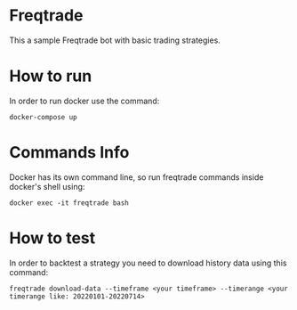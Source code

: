 # Freqtrade

This a sample Freqtrade bot with basic trading strategies.

# How to run

In order to run docker use the command:

```shell
docker-compose up
```

# Commands Info

Docker has its own command line, so run freqtrade commands inside docker's shell using:

```shell
docker exec -it freqtrade bash
```

# How to test

In order to backtest a strategy you need to download history data using this command:

```shell
freqtrade download-data --timeframe <your timeframe> --timerange <your timerange like: 20220101-20220714>
```
